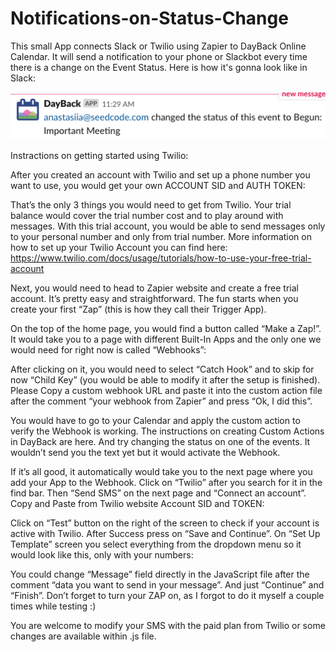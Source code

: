 # Notifications-on-Status-Change
This small App connects Slack or Twilio using Zapier to DayBack Online Calendar. It will send a notification to your phone or Slackbot every time there is a change on the Event Status. Here is how it's gonna look like in Slack:

![alt text](https://github.com/petrechenko/Notifications-on-Status-Change/blob/master/images/Screen%20Shot%202019-01-31%20at%2011.29.24.png)

Instractions on getting started using Twilio:

After you created an account with Twilio and set up a phone number you want to use, you would get your own ACCOUNT SID and AUTH TOKEN:




That’s the only 3 things you would need to get from Twilio. Your trial balance would cover the trial number cost and to play around with messages. With this trial account, you would be able to send messages only to your personal number and only from trial number. More information on how to set up your Twilio Account you can find here: https://www.twilio.com/docs/usage/tutorials/how-to-use-your-free-trial-account

Next, you would need to head to Zapier website and create a free trial account. It’s pretty easy and straightforward. The fun starts when you create your first “Zap” (this is how they call their Trigger App).

On the top of the home page, you would find a button called “Make a Zap!”. It would take you to a page with different Built-In Apps and the only one we would need for right now is called “Webhooks”:

After clicking on it, you would need to select “Catch Hook” and to skip for now “Child Key” (you would be able to modify it after the setup is finished). Please Copy a custom webhook URL and paste it into the custom action file after the comment “your webhook from Zapier” and press “Ok, I did this”.

You would have to go to your Calendar and apply the custom action to verify the Webhook is working. The instructions on creating Custom Actions in DayBack are here. And try changing the status on one of the events. It wouldn’t send you the text yet but it would activate the Webhook.

If it’s all good, it automatically would take you to the next page where you add your App to the Webhook. Click on “Twilio” after you search for it in the find bar. Then “Send SMS” on the next page and “Connect an account”. Copy and Paste from Twilio website Account SID and TOKEN:





Click on “Test” button on the right of the screen to check if your account is active with Twilio. After Success press on “Save and Continue”. On “Set Up Template” screen you select everything from the dropdown menu so it would look like this, only with your numbers:




You could change “Message” field directly in the JavaScript file after the comment “data you want to send in your message”. And just “Continue” and “Finish”. Don’t forget to turn your ZAP on, as I forgot to do it myself a couple times while testing :)

You are welcome to modify your SMS with the paid plan from Twilio or some changes are available within .js file.


